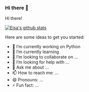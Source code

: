 ### Hi there 👋
Hi there!

[![Eisa's github stats](https://github-readme-stats.vercel.app/api?username=eisaadil&show_icons=true&theme=radical&hide_rank=false&count_private=true)](https://github.com/eisaadil/github-readme-stats)

<!-- [![Top Langs](https://github-readme-stats.vercel.app/api/top-langs/?username=eisaadil)](https://github.com/eisaadil/github-readme-stats)
 -->
<!--
**eisaadil/eisaadil** is a ✨ _special_ ✨ repository because its `README.md` (this file) appears on your GitHub profile.
-->

Here are some ideas to get you started:

- 🔭 I’m currently working on Python
- 🌱 I’m currently learning 
- 👯 I’m looking to collaborate on ...
- 🤔 I’m looking for help with ...
- 💬 Ask me about ...
- 📫 How to reach me: ...
- 😄 Pronouns: ...
- ⚡ Fun fact: ...
